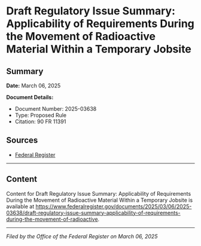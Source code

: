 # Draft Regulatory Issue Summary: Applicability of Requirements During the Movement of Radioactive Material Within a Temporary Jobsite

## Summary

**Date:** March 06, 2025

**Document Details:**
- Document Number: 2025-03638
- Type: Proposed Rule
- Citation: 90 FR 11391

## Sources
- [Federal Register](https://www.federalregister.gov/documents/2025/03/06/2025-03638/draft-regulatory-issue-summary-applicability-of-requirements-during-the-movement-of-radioactive)

---

## Content

Content for Draft Regulatory Issue Summary: Applicability of Requirements During the Movement of Radioactive Material Within a Temporary Jobsite is available at https://www.federalregister.gov/documents/2025/03/06/2025-03638/draft-regulatory-issue-summary-applicability-of-requirements-during-the-movement-of-radioactive.

---

*Filed by the Office of the Federal Register on March 06, 2025*
